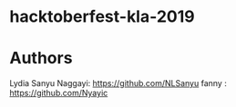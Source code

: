 # hacktoberfest-kla-2019

# Authors
Lydia Sanyu Naggayi: https://github.com/NLSanyu
fanny : https://github.com/Nyayic